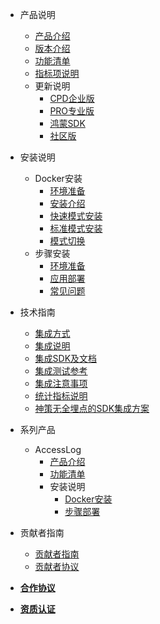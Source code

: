 
<!-- _sidebar.md?r=0519 -->
  
- 产品说明
  - [产品介绍](/introduce.md?r=0519)
  - [版本介绍](/version.md?r=0519)
  - [功能清单](/funclist.md?r=0519)
  - [指标项说明](/indicator-desc.md?r=0519)
  <!-- - [更新说明](/changelog.md?r=0519) -->
  - 更新说明
    - [CPD企业版](/changelog/cdp.md)
    - [PRO专业版](/changelog/pro.md)
    - [鸿蒙SDK](/changelog/hmsdk.md)
    - [社区版](/changelog/community.md)

- 安装说明
  - Docker安装
    - [环境准备](/docker_installation/preperation.md?r=0519)
    - [安装介绍](/docker_installation/introduce.md?r=0519)
    - [快速模式安装](/docker_installation/quickmode.md?r=0519)
    - [标准模式安装](/docker_installation/standard.md?r=0519)
    - [模式切换](/docker_installation/modetoggle.md?r=0519)
  - 步骤安装
    - [环境准备](/installation/preparation.md?r=0519)
    - [应用部署](/installation/deployment.md?r=0519)
    - [常见问题](/installation/question.md?r=0519)

- 技术指南
  - [集成方式](/integration/introduce.md?r=0519)
  - [集成说明](/integration/method.md?r=0519)
  - [集成SDK及文档](/integration/document.md?r=0519)
  - [集成测试参考](/integration/reference.md?r=0519?r=0519)
  - [集成注意事项](/tutorials/notes.md?r=0519)
  - [统计指标说明](/tutorials/statindicator.md?r=0519)
  - [神策无全埋点的SDK集成方案](/tutorials/ClkViewIntegrated.md?r=0519)
  <!-- - 常见问题
    - [埋点集成相关](/tutorials/faq.md?r=0519) -->
- 系列产品
  - AccessLog
    - [产品介绍](/accesslog/introduce.md?r=0519)
    - [功能清单](/accesslog/funclist.md?r=0519)
    - 安装说明
      - [Docker安装](/accesslog/installation.md?r=0519)
      - [步骤部署](/accesslog/deployment.md?r=0519)
- 贡献者指南
  - [贡献者指南](/contributor/guide.md?r=0519)
  - [贡献者协议](/contributor/agreement.md?r=0519)
- [**合作协议**](/license.md?r=0519)
- [**资质认证**](/certification.md?r=0519)
